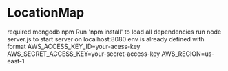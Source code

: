# LocationMap

required mongodb npm
Run 'npm install' to load all dependencies
run node server.js to start server on localhost:8080
env is already defined with format
AWS_ACCESS_KEY_ID=your-acess-key
AWS_SECRET_ACCESS_KEY=your-secret-access-key
AWS_REGION=us-east-1
